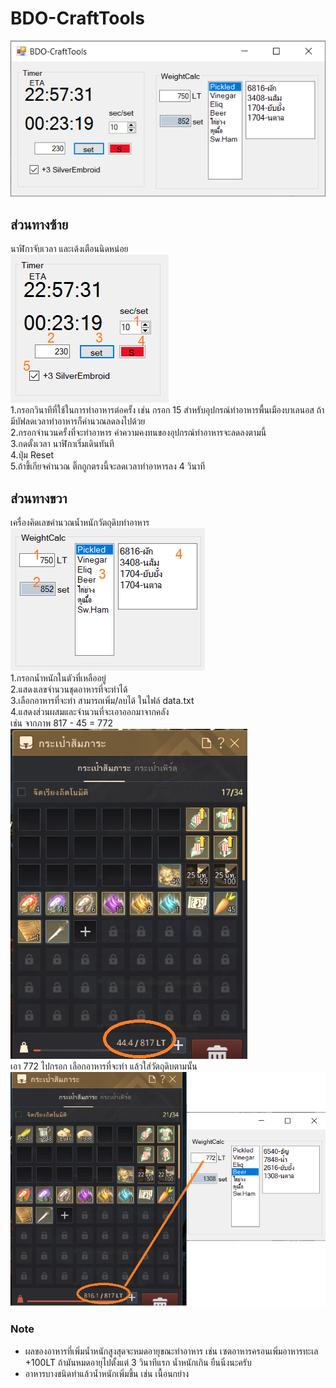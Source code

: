 # BDO-CraftTools

![](./readme_img/full_window.png)

## ส่วนทางซ้าย  
นาฬิกาจับเวลา และเด้งเตือนนิดหน่อย  
![](./readme_img/left_window_withmark.png)  
1.กรอกวินาทีที่ใช้ในการทำอาหารต่อครั้ง  เช่น กรอก 15 สำหรับอุปกรณ์ทำอาหารพื้นเมืองบาเลนอส  ถ้ามีบัฟลดเวลาทำอาหารก็คำนวณลดลงไปด้วย  
2.กรอกจำนวนครั้งที่จะทำอาหาร  ค่าความคงทนของอุปกรณ์ทำอาหารจะลดลงตามนี้  
3.กดตั้งเวลา  นาฬิกาเริ่มเดินทันที  
4.ปุ่ม Reset  
5.ถ้าขี้เกียจคำนวณ  ติ๊กถูกตรงนี้จะลดเวลาทำอาหารลง 4 วินาที  



## ส่วนทางขวา  
เครื่องคิดเลขคำนวณน้ำหนักวัตถุดิบทำอาหาร  
![](./readme_img/right_window_withmark.png)  
1.กรอกน้ำหนักในตัวที่เหลืออยู่  
2.แสดงเลขจำนวนชุดอาหารที่จะทำได้  
3.เลือกอาหารที่จะทำ สามารถเพิ่ม/ลบได้ ในไฟล์ data.txt  
4.แสดงส่วนผสมและจำนวนที่จะเอาออกมาจากคลัง  
เช่น  จากภาพ 817 - 45 = 772  
![](./readme_img/weight_before.png)  
เอา 772 ไปกรอก  เลือกอาหารที่จะทำ  แล้วใส่วัตถุดิบตามนั้น  
![](./readme_img/weight_after.png)  



### Note
- ผลของอาหารที่เพิ่มน้ำหนักสูงสุดจะหมดอายุขณะทำอาหาร เช่น เซตอาหารครอนเพิ่มอาหารทะเล +100LT ถ้ามันหมดอายุไปตั้งแต่ 3 วินาทีแรก  น้ำหนักเกิน  ยืนนิ่งนะครับ
- อาหารบางชนิดทำแล้วน้ำหนักเพิ่มขึ้น  เช่น เนื้อนกย่าง
